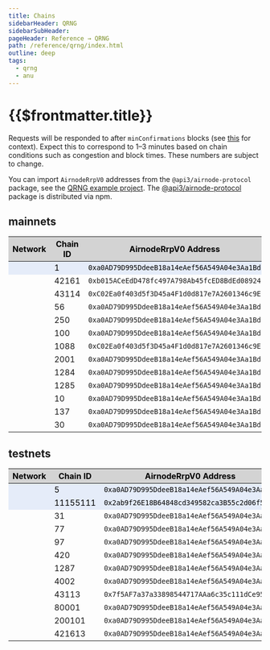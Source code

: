 ```yaml
---
title: Chains
sidebarHeader: QRNG
sidebarSubHeader:
pageHeader: Reference → QRNG
path: /reference/qrng/index.html
outline: deep
tags:
  - qrng
  - anu
---
```


<PageHeader/>

<SearchHighlight/>

# {{$frontmatter.title}}

Requests will be responded to after `minConfirmations` blocks (see
[this](https://blog.ethereum.org/2015/09/14/on-slow-and-fast-block-times/) for
context). Expect this to correspond to 1–3 minutes based on chain conditions
such as congestion and block times. These numbers are subject to change.

You can import `AirnodeRrpV0` addresses from the `@api3/airnode-protocol`
package, see the
[QRNG example project](https://github.com/api3dao/qrng-example). The
[@api3/airnode-protocol](https://www.npmjs.com/package/@api3/airnode-protocol)
package is distributed via npm.

<!--
Do not use tabs to display the two tables below. Tabs does not support nested Vue components
beyond one level deep inside and element (i.e. <div>). See /dev/tabs.md
-->

## mainnets

<!-- "white-space: nowrap;" on the first row will cause the remaining rows
to not break as well.
-->
<!-- prettier-ignore -->
<div class="mainnets">

| Network                      | Chain ID | AirnodeRrpV0 Address                                                                                      | `minConfirmations` |
| ---------------------------- | -------- | --------------------------------------------------------------------------------------------------------- | ------------------ |
| <ChainName chainId="1"/>     | 1        | `0xa0AD79D995DdeeB18a14eAef56A549A04e3Aa1Bd`<CopyIcon text="0xa0AD79D995DdeeB18a14eAef56A549A04e3Aa1Bd"/> | 6                  |
| <ChainName chainId="42161"/> | 42161    | `0xb015ACeEdD478fc497A798Ab45fcED8BdEd08924`<CopyIcon text="0xb015ACeEdD478fc497A798Ab45fcED8BdEd08924"/> | 25                 |
| <ChainName chainId="43114"/> | 43114    | `0xC02Ea0f403d5f3D45a4F1d0d817e7A2601346c9E`<CopyIcon text="0xC02Ea0f403d5f3D45a4F1d0d817e7A2601346c9E"/> | 25                 |
| <ChainName chainId="56"/>    | 56       | `0xa0AD79D995DdeeB18a14eAef56A549A04e3Aa1Bd`<CopyIcon text="0xa0AD79D995DdeeB18a14eAef56A549A04e3Aa1Bd"/> | 25                 |
| <ChainName chainId="250"/>   | 250      | `0xa0AD79D995DdeeB18a14eAef56A549A04e3Aa1Bd`<CopyIcon text="0xa0AD79D995DdeeB18a14eAef56A549A04e3Aa1Bd"/> | 80                 |
| <ChainName chainId="100"/>   | 100      | `0xa0AD79D995DdeeB18a14eAef56A549A04e3Aa1Bd`<CopyIcon text="0xa0AD79D995DdeeB18a14eAef56A549A04e3Aa1Bd"/> | 15                 |
| <ChainName chainId="1088"/>  | 1088     | `0xC02Ea0f403d5f3D45a4F1d0d817e7A2601346c9E`<CopyIcon text="0xC02Ea0f403d5f3D45a4F1d0d817e7A2601346c9E"/> | 12                 |
| <ChainName chainId="2001"/>  | 2001     | `0xa0AD79D995DdeeB18a14eAef56A549A04e3Aa1Bd`<CopyIcon text="0xa0AD79D995DdeeB18a14eAef56A549A04e3Aa1Bd"/> | 20                 |
| <ChainName chainId="1284"/>  | 1284     | `0xa0AD79D995DdeeB18a14eAef56A549A04e3Aa1Bd`<CopyIcon text="0xa0AD79D995DdeeB18a14eAef56A549A04e3Aa1Bd"/> | 6                  |
| <ChainName chainId="1285"/>  | 1285     | `0xa0AD79D995DdeeB18a14eAef56A549A04e3Aa1Bd`<CopyIcon text="0xa0AD79D995DdeeB18a14eAef56A549A04e3Aa1Bd"/> | 3                  |
| <ChainName chainId="10"/>    | 10       | `0xa0AD79D995DdeeB18a14eAef56A549A04e3Aa1Bd`<CopyIcon text="0xa0AD79D995DdeeB18a14eAef56A549A04e3Aa1Bd"/> | 25                 |
| <ChainName chainId="137"/>   | 137      | `0xa0AD79D995DdeeB18a14eAef56A549A04e3Aa1Bd`<CopyIcon text="0xa0AD79D995DdeeB18a14eAef56A549A04e3Aa1Bd"/> | 20                 |
| <ChainName chainId="30"/>    | 30       | `0xa0AD79D995DdeeB18a14eAef56A549A04e3Aa1Bd`<CopyIcon text="0xa0AD79D995DdeeB18a14eAef56A549A04e3Aa1Bd"/> | 3                  |

</div>

## testnets

<div class="testnets">

| Network                         | Chain ID | AirnodeRrpV0 Address                                                                                      | `minConfirmations` |
| ------------------------------- | -------- | --------------------------------------------------------------------------------------------------------- | ------------------ |
| <ChainName chainId="5"/>        | 5        | `0xa0AD79D995DdeeB18a14eAef56A549A04e3Aa1Bd`<CopyIcon text="0xa0AD79D995DdeeB18a14eAef56A549A04e3Aa1Bd"/> | 1                  |
| <ChainName chainId="11155111"/> | 11155111 | `0x2ab9f26E18B64848cd349582ca3B55c2d06f507d`<CopyIcon text="0x2ab9f26E18B64848cd349582ca3B55c2d06f507d"/> | 1                  |
| <ChainName chainId="31"/>       | 31       | `0xa0AD79D995DdeeB18a14eAef56A549A04e3Aa1Bd`<CopyIcon text="0xa0AD79D995DdeeB18a14eAef56A549A04e3Aa1Bd"/> | 1                  |
| <ChainName chainId="77"/>       | 77       | `0xa0AD79D995DdeeB18a14eAef56A549A04e3Aa1Bd`<CopyIcon text="0xa0AD79D995DdeeB18a14eAef56A549A04e3Aa1Bd"/> | 1                  |
| <ChainName chainId="97"/>       | 97       | `0xa0AD79D995DdeeB18a14eAef56A549A04e3Aa1Bd`<CopyIcon text="0xa0AD79D995DdeeB18a14eAef56A549A04e3Aa1Bd"/> | 1                  |
| <ChainName chainId="420"/>      | 420      | `0xa0AD79D995DdeeB18a14eAef56A549A04e3Aa1Bd`<CopyIcon text="0xa0AD79D995DdeeB18a14eAef56A549A04e3Aa1Bd"/> | 1                  |
| <ChainName chainId="1287"/>     | 1287     | `0xa0AD79D995DdeeB18a14eAef56A549A04e3Aa1Bd`<CopyIcon text="0xa0AD79D995DdeeB18a14eAef56A549A04e3Aa1Bd"/> | 1                  |
| <ChainName chainId="4002"/>     | 4002     | `0xa0AD79D995DdeeB18a14eAef56A549A04e3Aa1Bd`<CopyIcon text="0xa0AD79D995DdeeB18a14eAef56A549A04e3Aa1Bd"/> | 1                  |
| <ChainName chainId="43113"/>    | 43113    | `0x7f5AF7a37a33898544717AAa6c35c111dCe95b28`<CopyIcon text="0x7f5AF7a37a33898544717AAa6c35c111dCe95b28"/> | 1                  |
| <ChainName chainId="80001"/>    | 80001    | `0xa0AD79D995DdeeB18a14eAef56A549A04e3Aa1Bd`<CopyIcon text="0xa0AD79D995DdeeB18a14eAef56A549A04e3Aa1Bd"/> | 1                  |
| <ChainName chainId="200101"/>   | 200101   | `0xa0AD79D995DdeeB18a14eAef56A549A04e3Aa1Bd`<CopyIcon text="0xa0AD79D995DdeeB18a14eAef56A549A04e3Aa1Bd"/> | 1                  |
| <ChainName chainId="421613"/>   | 421613   | `0xa0AD79D995DdeeB18a14eAef56A549A04e3Aa1Bd`<CopyIcon text="0xa0AD79D995DdeeB18a14eAef56A549A04e3Aa1Bd"/> | 1                  |

</div>

<style>
  .mainnets th {
    word-wrap: break-word;
    text-align: center;
    color:black;
    background:lightgray !important;

  }
  .mainnets th  code { color:black;background: gray; }
  .mainnets tr:nth-child(1) td { color:black;background: #e5ecf9; }
  .mainnets tr:nth-child(1) td code { color:black;background: #e5ecf9; }
  
  .testnets th {
    word-wrap: break-word;
    text-align: center;
    color:black;
    background:lightgray !important;
  }

  .testnets th  code { color:black;background: gray; }
  .testnets tr:nth-child(1) { color:black;background: #e5ecf9; }
  .testnets tr:nth-child(1) td code { color:black;background: #e5ecf9; }
  .testnets tr:nth-child(2) { color:black;background: #e5ecf9; }
  .testnets tr:nth-child(2) td code { color:black;background: #e5ecf9; }
  

</style>
